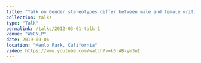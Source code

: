 ```yaml
---
title: "Talk on Gender stereotypes differ between male and female writings"
collection: talks
type: "Talk"
permalink: /talks/2012-03-01-talk-1
venue: "WeCNLP"
date: 2019-09-06
location: "Menlo Park, California"
video: https://www.youtube.com/watch?v=k0rAB-ym3uI
---
```


